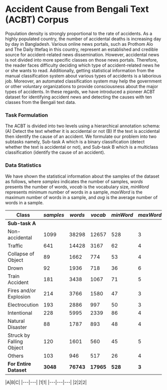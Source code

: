 # Accident Cause from Bengali Text (ACBT) Corpus
Population density is strongly proportional to the rate of accidents. As a highly populated country, the number of accidental deaths is increasing day by day in Bangladesh. Various online news portals, such as Prothom Alo and The Daily Ittefaq in this country, represent an established and credible source for accident-related news dissemination. However, accidental news is not divided into more specific classes on those news portals. Therefore, the reader faces difficulty deciding which type of accident-related news he or she wants to read. Additionally, getting statistical information from the manual classification system about various types of accidents is a laborious job. Moreover, an automated classification system may help the government or other voluntary organizations to provide consciousness about the major types of accidents. In these regards, we have introduced a pioneer ACBT dataset for identifying accident news and detecting the causes with ten classes from the Bengali text data.

### Task Formulation
The ACBT is divided into two levels using a hierarchical annotation schema: (A) Detect the text whether it is accidental or not (B) If the text is accidental then identify the cause of an accident. We formulate our problem into two subtasks namely, Sub-task A which is a binary classification (detect whether the text is accidental or not), and Sub-task B which is a multiclass classification (identify the cause of an accident).

### Data Statistics
We have shown the statistical information about the samples of the dataset as follows, where _samples_ indicates the number of samples, _words_ presents the number of words, _vocab_ is the vocabulary size, _minWord_ represents minimum number of words in a sample, _maxWord_ is the maximum number of words in a sample, and _avg_ is the average number of words in a sample.

|Class|_samples_|_words_|_vocab_|_minWord_|_maxWord_|_avg_|
|-------|-------|-------|-------|-------|-------|-------|
|**Sub-task A**|
|Non-accidental|1099|38298|12657|528|3|34.848|
|Traffic|641|14428|3167|62|4|22.508|
|Collapse of Object|89|1662|774|53|4|18.674|
|Drown|92|1936|718|36|6|21.043|
|Train Accident|181|3438|1067|71|5|18.994|
|Fires and/or Explosion|214|3766|1580|47|3|17.598|
|Electrocution|193|2886|997|50|3|14.953|
|Intentional|228|5995|2339|86|4|26.293|
|Natural Disaster|88|1787|893|48|4|20.306|
|Struck by Falling Object|120|1601|560|45|5|13.341|
|Others|103|946|517|26|4|9.184|
|**For Entire Dataset**|**3048**|**76743**|**17965**|**528**|**3**|**25.178**|

|A|B|C|
|---|---|
|1|1|
|---|---|---|
|2|2|2|
